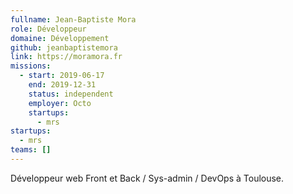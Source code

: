 ```yaml
---
fullname: Jean-Baptiste Mora
role: Développeur
domaine: Développement
github: jeanbaptistemora
link: https://moramora.fr
missions:
  - start: 2019-06-17
    end: 2019-12-31
    status: independent
    employer: Octo
    startups:
      - mrs
startups:
  - mrs
teams: []
---
```

Développeur web Front et Back / Sys-admin / DevOps à Toulouse.